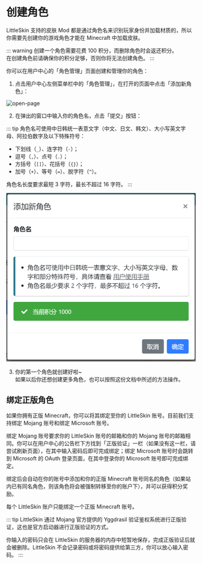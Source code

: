 # 创建角色

LittleSkin 支持的皮肤 Mod 都是通过角色名来识别玩家身份并加载材质的，所以你需要先创建你的游戏角色才能在 Minecraft 中加载皮肤。

::: warning
创建一个角色需要花费 100 积分，而删除角色时会返还积分。   
在创建角色前请确保你的积分足够，否则你将无法创建角色。
:::

你可以在用户中心的「角色管理」页面创建和管理你的角色：

1. 点击用户中心左侧菜单栏中的「角色管理」，在打开的页面中点击「添加新角色」：

![open-page](./assets/player/open-page.png)

2. 在弹出的窗口中输入你的角色名，点击「提交」按钮：

::: tip
角色名可使用中日韩统一表意文字（中文、日文、韩文）、大小写英文字母、阿拉伯数字及以下特殊符号：

- 下划线（`_`）、连字符（`-`）；
- 逗号（`,`）、点号（`.`）；
- 方括号（`[]`）、花括号（`{}`）；
- 加号（`+`）、等号（`=`）、脱字符（`^`）。 

角色名长度要求最短 3 字符，最长不超过 16 字符。
:::

![input-player-name](./assets/player/input-player-name.png)
    
3. 你的第一个角色就创建好啦~   
如果以后你还想创建更多角色，也可以按照这份文档中所述的方法操作。

## 绑定正版角色

如果你拥有正版 Minecraft，你可以将其绑定至你的 LittleSkin 账号。目前我们支持绑定 Mojang 账号和绑定 Microsoft 账号。

绑定 Mojang 账号要求你的 LittleSkin 账号的邮箱和你的 Mojang 账号的邮箱相同。你可以在用户中心的公告栏下方找到「正版验证」一栏（如果没有这一栏，请尝试刷新页面），在其中输入密码后即可完成绑定；绑定 Microsoft 账号时会跳转到 Microsoft 的 OAuth 登录页面，在其中登录你的 Microsoft 账号即可完成绑定。

绑定后会自动在你的账号中添加和你的正版 Minecraft 账号同名的角色（如果站内已有同名角色，则该角色将会被强制转移至你的账户下），并可以获得积分奖励。

每个 LittleSkin 账户只能绑定一个正版 Minecraft 账号。

::: tip
LittleSkin 通过 Mojang 官方提供的 Yggdrasil 验证鉴权系统进行正版验证，这也是官方启动器进行正版验证的方式。

你输入的密码只会在 LittleSkin 的服务器的内存中短暂地保存，完成正版验证后就会被删除。LittleSkin 不会记录密码或将密码提供给第三方，你可以放心输入密码。
:::
